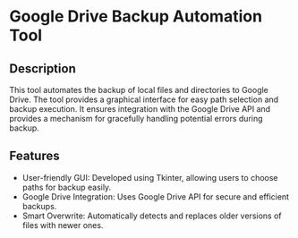 # Google Drive Backup Automation Tool
## Description
This tool automates the backup of local files and directories to Google Drive. The tool provides a graphical interface for easy path selection and backup execution. It ensures integration with the Google Drive API and provides a mechanism for gracefully handling potential errors during backup.

## Features
- User-friendly GUI: Developed using Tkinter, allowing users to choose paths for backup easily.
- Google Drive Integration: Uses Google Drive API for secure and efficient backups.
- Smart Overwrite: Automatically detects and replaces older versions of files with newer ones.
